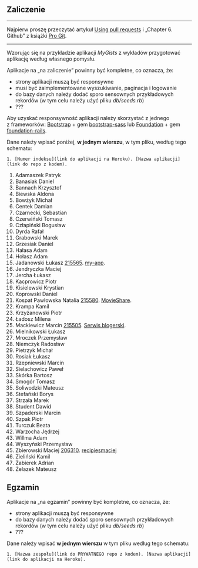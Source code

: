 ## Zaliczenie

----

Najpierw proszę przeczytać artykuł [Using pull requests](https://help.github.com/articles/using-pull-requests/)
i „Chapter 6. Github” z książki [Pro Git](http://git-scm.com/book/en/v2).

----

Wzorując się na przykładzie aplikacji *MyGists* z wykładów
przygotować aplikację według własnego pomysłu.

Aplikacje na „na zaliczenie” powinny być kompletne, co oznacza, że:

* strony aplikacji muszą być responsywne
* musi być zaimplementowane wyszukiwanie, paginacja i logowanie
* do bazy danych należy dodać sporo sensownych przykładowych rekordów
  (w tym celu należy użyć pliku *db/seeds.rb*)
* ???

Aby uzyskać responsywność aplikacji należy skorzystać z jednego z frameworków:
[Bootstrap](http://getbootstrap.com/) + gem
[bootstrap-sass](https://github.com/twbs/bootstrap-sass)
lub
[Foundation](http://foundation.zurb.com/) + gem
[foundation-rails](https://github.com/zurb/foundation-rails).

Dane należy wpisać poniżej, **w jednym wierszu**, w tym pliku, według tego schematu:

```console
1. [Numer indeksu](link do aplikacji na Heroku). [Nazwa aplikacji](link do repo z kodem).
```

1. Adamaszek Patryk
1. Banasiak Daniel
1. Bannach Krzysztof
1. Biewska Aldona
1. Bowżyk Michał
1. Centek Damian
1. Czarnecki, Sebastian
1. Czerwiński Tomasz
1. Człapiński Bogusław
1. Dyrda Rafał
1. Grabowski Marek
1. Grzesiak Daniel
1. Hałasa Adam
1. Hołasz Adam
1. Jadanowski Łukasz [215565](https://murmuring-reef-4822.herokuapp.com). [my-app](https://github.com/ljadanowski/Architekura-serwis-w-internetowych).
1. Jendryczka Maciej
1. Jercha Łukasz
1. Kacprowicz Piotr
1. Kisielewski Krystian
1. Koprowski Daniel
1. Kospat Pawłowska Natalia [215580](https://dry-coast-8535.herokuapp.com/). [MovieShare](https://github.com/nkopa/MovieShare_projArch).
1. Krampa Kamil
1. Krzyżanowski Piotr
1. Ładosz Milena
1. Mackiewicz Marcin [215505](https://glacial-falls-8952.herokuapp.com/). [Serwis blogerski](https://github.com/MaranX/ArchSerwInterZaliczenie).
1. Mielnikowski Łukasz
1. Mroczek Przemysław
1. Niemczyk Radosław
1. Pietrzyk Michał
1. Rosiak Łukasz
1. Rzepniewski Marcin
1. Sielachowicz Paweł
1. Skórka Bartosz
1. Smogór Tomasz
1. Soliwodzki Mateusz
1. Stefański Borys
1. Strzała Marek
1. Student Dawid
1. Szpaderski Marcin
1. Szpak Piotr
1. Turczuk Beata
1. Warzocha Jędrzej
1. Willma Adam
1. Wyszyński Przemysław
1. Zbierowski Maciej [206310](https://recipiesmaciej.herokuapp.com/). [recipiesmaciej](https://bitbucket.org/MaciejZbierowski/recipies)
1. Zieliński Kamil
1. Żabierek Adrian
1. Żelazek Mateusz

## Egzamin

Aplikacje na „na egzamin” powinny być kompletne, co oznacza, że:

* strony aplikacji muszą być responsywne
* do bazy danych należy dodać sporo sensownych przykładowych rekordów
  (w tym celu należy użyć pliku *db/seeds.rb*)
* ???

Dane należy wpisać **w jednym wierszu** w tym pliku według tego schematu:

```console
1. [Nazwa zespołu](link do PRYWATNEGO repo z kodem). [Nazwa aplikacji](link do aplikacji na Heroku).
```
